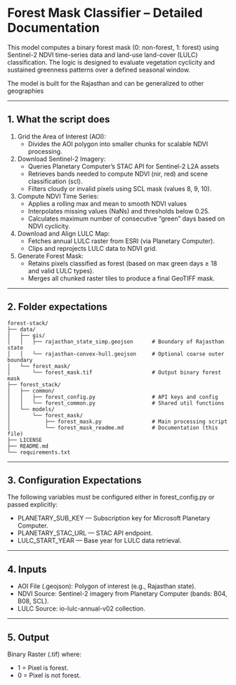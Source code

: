 # Forest Mask Classifier – Detailed Documentation

This model computes a binary forest mask (0: non-forest, 1: forest) using Sentinel-2 NDVI time-series data and land-use land-cover (LULC) classification. The logic is designed to evaluate vegetation cyclicity and sustained greenness patterns over a defined seasonal window.

The model is built for the Rajasthan and can be generalized to other geographies

---

## 1. What the script does

1. Grid the Area of Interest (AOI): 
   - Divides the AOI polygon into smaller chunks for scalable NDVI processing. 
2. Download Sentinel-2 Imagery:
   - Queries Planetary Computer’s STAC API for Sentinel-2 L2A assets
   - Retrieves bands needed to compute NDVI (nir, red) and scene classification (scl).
   - Filters cloudy or invalid pixels using SCL mask (values 8, 9, 10).  
3. Compute NDVI Time Series:
   - Applies a rolling max and mean to smooth NDVI values
   - Interpolates missing values (NaNs) and thresholds below 0.25.
   - Calculates maximum number of consecutive “green” days based on NDVI cyclicity.  
4. Download and Align LULC Map:
   - Fetches annual LULC raster from ESRI (via Planetary Computer).
   - Clips and reprojects LULC data to NDVI grid.
5. Generate Forest Mask:
   - Retains pixels classified as forest (based on max green days ≥ 18 and valid LULC types).
   - Merges all chunked raster tiles to produce a final GeoTIFF mask.
---

## 2. Folder expectations
```
forest-stack/
├── data/
│   ├── gis/
│   │   ├── rajasthan_state_simp.geojson      # Boundary of Rajasthan state
│   │   └── rajasthan-convex-hull.geojson     # Optional coarse outer boundary
│   └── forest_mask/
│       └── forest_mask.tif                   # Output binary forest mask
├── forest_stack/
│   ├── common/
│   │   ├── forest_config.py                  # API keys and config
│   │   └── forest_common.py                  # Shared util functions
│   └── models/
│       └── forest_mask/
│           ├── forest_mask.py                # Main processing script
│           └── forest_mask_readme.md         # Documentation (this file)
├── LICENSE
├── README.md
└── requirements.txt
```
---

## 3. Configuration Expectations

The following variables must be configured either in forest_config.py or passed explicitly:

- PLANETARY_SUB_KEY — Subscription key for Microsoft Planetary Computer.
- PLANETARY_STAC_URL — STAC API endpoint.
- LULC_START_YEAR — Base year for LULC data retrieval.
---

## 4. Inputs

- AOI File (.geojson): Polygon of interest (e.g., Rajasthan state).
- NDVI Source: Sentinel-2 imagery from Planetary Computer (bands: B04, B08, SCL).
- LULC Source: io-lulc-annual-v02 collection.
---

## 5. Output

Binary Raster (.tif) where:
 - 1 = Pixel is forest.
 - 0 = Pixel is not forest.


